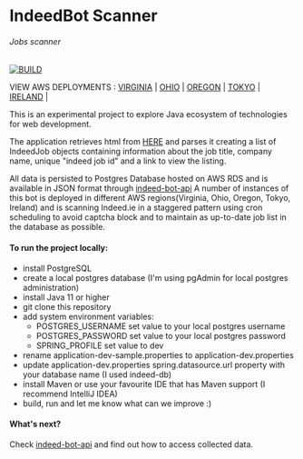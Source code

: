 # IndeedBot Scanner
###### Jobs scanner

[![BUILD](https://github.com/AdamWandoch/indeed-bot/workflows/BUILD/badge.svg)](https://github.com/AdamWandoch/indeed-bot/actions/workflows/maven.yml)

VIEW AWS DEPLOYMENTS : [VIRGINIA](https://fkeixfwcg3.us-east-1.awsapprunner.com/) | [OHIO](https://wk3etpctsu.us-east-2.awsapprunner.com/) | [OREGON](https://bkiktqyhhn.us-west-2.awsapprunner.com/) | [TOKYO](https://mt5z57rhmm.ap-northeast-1.awsapprunner.com/) | [IRELAND](https://ggvb4hen3m.eu-west-1.awsapprunner.com/) |

This is an experimental project to explore Java ecosystem of technologies for web development.

The application retrieves html from [HERE](https://ie.indeed.com/jobs?q=software&l=cork&sort=date&filter=0&start=) and parses it creating a list of IndeedJob objects containing information about the job title,
            company name, unique "indeed job id" and a link to view the listing. 

All data is persisted to Postgres Database hosted on AWS RDS and is available in JSON format through [indeed-bot-api](https://github.com/AdamWandoch/indeed-bot-api)
        A number of instances of this bot is deployed in different AWS regions(Virginia, Ohio, Oregon, Tokyo, Ireland) and is scanning Indeed.ie in a staggered pattern using cron scheduling to avoid captcha block and to maintain as up-to-date job list in the database as possible.

#### To run the project locally:
 * install PostgreSQL
 * create a local postgres database (I'm using pgAdmin for local postgres administration)
 * install Java 11 or higher
 * git clone this repository
 * add system environment variables:
    * POSTGRES_USERNAME set value to your local postgres username
    * POSTGRES_PASSWORD set value to your local postgres password
    * SPRING_PROFILE set value to dev
 * rename application-dev-sample.properties to application-dev.properties
 * update application-dev.properties spring.datasource.url property with your database name (I used indeed-db)
 * install Maven or use your favourite IDE that has Maven support (I recommend IntelliJ IDEA)
 * build, run and let me know what can we improve :)
#### What's next?
Check [indeed-bot-api](https://github.com/AdamWandoch/indeed-bot-api) and find out how to access collected data.
